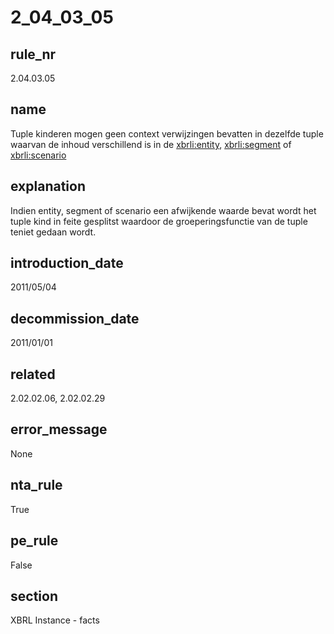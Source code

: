 # 2_04_03_05

## rule_nr
2.04.03.05

## name
Tuple kinderen mogen geen context verwijzingen bevatten in dezelfde tuple waarvan de inhoud verschillend is in de <xbrli:entity>, <xbrli:segment> of <xbrli:scenario>

## explanation
Indien entity, segment of scenario een afwijkende waarde bevat wordt het tuple kind in feite gesplitst waardoor de groeperingsfunctie van de tuple teniet gedaan wordt.

## introduction_date
2011/05/04

## decommission_date
2011/01/01

## related
2.02.02.06, 2.02.02.29

## error_message
None

## nta_rule
True

## pe_rule
False

## section
XBRL Instance - facts


